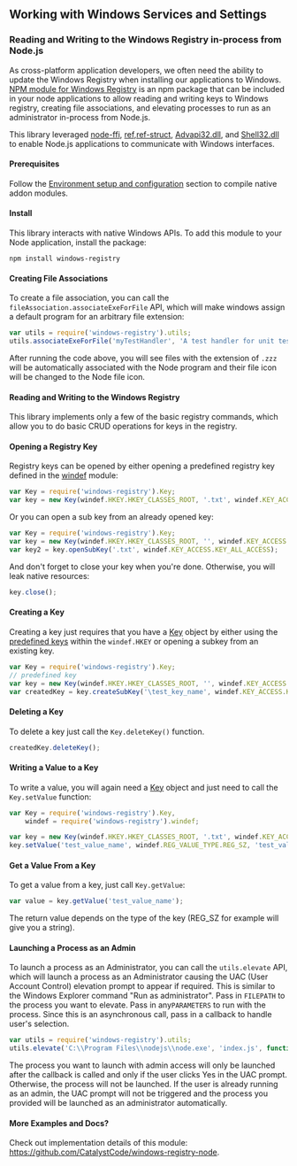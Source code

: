 ## Working with Windows Services and Settings

### Reading and Writing to the Windows Registry in-process from Node.js
As cross-platform application developers, we often need the ability to update the Windows Registry when installing our applications to Windows. [NPM module for Windows Registry](https://www.npmjs.com/package/windows-registry) is an npm package that can be included in your node applications to allow reading and writing keys to Windows registry, creating file associations, and elevating processes to run as an administrator in-process from Node.js.

This library leveraged [node-ffi](https://www.npmjs.com/package/ffi), [ref](https://www.npmjs.com/package/ref),[ref-struct](https://www.npmjs.com/package/ref-struct), [Advapi32.dll](https://msdn.microsoft.com/en-us/library/windows/desktop/ms724875(v=vs.85).aspx), and [Shell32.dll](https://msdn.microsoft.com/en-us/library/windows/desktop/bb762154(v=vs.85).aspx) to enable Node.js applications to communicate with Windows interfaces. 

#### Prerequisites
Follow the [Environment setup and configuration](https://github.com/Microsoft/nodejs-guidelines/blob/master/windows-environment.md#environment-setup-and-configuration) section to compile native addon modules. 

#### Install

This library interacts with native Windows APIs. To add this module to your Node application, install the package:

```
npm install windows-registry

```

#### Creating File Associations

To create a file association, you can call the `fileAssociation.associateExeForFile` API, which will make windows assign a default program for an arbitrary file extension:

```js
var utils = require('windows-registry').utils;
utils.associateExeForFile('myTestHandler', 'A test handler for unit tests', 'C:\\path\\to\\icon', 'C:\\Program Files\\nodejs\\node.exe %1', '.zzz');

```
After running the code above, you will see files with the extension of `.zzz` will be automatically associated with the Node program and their file icon will be changed to the Node file icon.

#### Reading and Writing to the Windows Registry

This library implements only a few of the basic registry commands, which allow you to do basic CRUD 
operations for keys in the registry.

#### Opening a Registry Key

Registry keys can be opened by either opening a predefined registry key defined in the [windef](lib/windef.js) module:

```js
var Key = require('windows-registry').Key;
var key = new Key(windef.HKEY.HKEY_CLASSES_ROOT, '.txt', windef.KEY_ACCESS.KEY_ALL_ACCESS);

```

Or you can open a sub key from an already opened key:

```js
var Key = require('windows-registry').Key;
var key = new Key(windef.HKEY.HKEY_CLASSES_ROOT, '', windef.KEY_ACCESS.KEY_ALL_ACCESS);
var key2 = key.openSubKey('.txt', windef.KEY_ACCESS.KEY_ALL_ACCESS);

```

And don't forget to close your key when you're done. Otherwise, you will leak native resources:

```js
key.close();

```

#### Creating a Key

Creating a key just requires that you have a [Key](lib/key.js) object by either using the [predefined keys](https://github.com/CatalystCode/windows-registry-node/blob/master/lib/windef.js#L27) within the `windef.HKEY` or opening a subkey from an existing key.

```js
var Key = require('windows-registry').Key;
// predefined key
var key = new Key(windef.HKEY.HKEY_CLASSES_ROOT, '', windef.KEY_ACCESS.KEY_ALL_ACCESS);
var createdKey = key.createSubKey('\test_key_name', windef.KEY_ACCESS.KEY_ALL_ACCESS);

```

#### Deleting a Key
To delete a key just call the `Key.deleteKey()` function.

```js
createdKey.deleteKey();

```

#### Writing a Value to a Key

To write a value, you will again need a [Key](lib/key.js) object and just need to call the `Key.setValue` function:

```js
var Key = require('windows-registry').Key,
	windef = require('windows-registry').windef;

var key = new Key(windef.HKEY.HKEY_CLASSES_ROOT, '.txt', windef.KEY_ACCESS.KEY_ALL_ACCESS);
key.setValue('test_value_name', windef.REG_VALUE_TYPE.REG_SZ, 'test_value');

``` 

#### Get a Value From a Key

To get a value from a key, just call `Key.getValue`:

```js
var value = key.getValue('test_value_name');
```

The return value depends on the type of the key (REG_SZ for example will give you a string).

#### Launching a Process as an Admin

To launch a process as an Administrator, you can call the `utils.elevate` API, which will launch a process as an Administrator causing the UAC (User Account Control) elevation prompt to appear if required. This is similar to the Windows Explorer command "Run as administrator".  Pass in `FILEPATH` to the process you want to elevate. Pass in any`PARAMETERS` to run with the process. Since this is an asynchronous call, pass in a callback to handle user's selection.

```js
var utils = require('windows-registry').utils;
utils.elevate('C:\\Program Files\\nodejs\\node.exe', 'index.js', function (err, result){console.log(result);});

```
The process you want to launch with admin access will only be launched after the callback is called and only if the user clicks Yes in the UAC prompt. Otherwise, the process will not be launched. If the user is already running as an admin, the UAC prompt will not be triggered and the process you provided will be launched as an administrator automatically.

#### More Examples and Docs?
Check out implementation details of this module: https://github.com/CatalystCode/windows-registry-node.